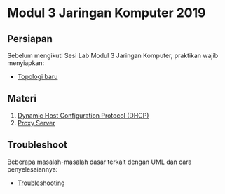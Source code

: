# Modul 3 Jaringan Komputer 2019

## Persiapan
Sebelum mengikuti Sesi Lab Modul 3 Jaringan Komputer, praktikan wajib menyiapkan:
+ [Topologi baru](Persiapan/README.md)

## Materi
1. [Dynamic Host Configuration Protocol (DHCP)](DHCP/README.md)
2. [Proxy Server](Proxy/Readme.md)

## Troubleshoot
Beberapa masalah-masalah dasar terkait dengan UML dan cara penyelesaiannya:
+ [Troubleshooting](troubleshoot.md)
